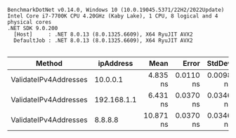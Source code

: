 ```

BenchmarkDotNet v0.14.0, Windows 10 (10.0.19045.5371/22H2/2022Update)
Intel Core i7-7700K CPU 4.20GHz (Kaby Lake), 1 CPU, 8 logical and 4 physical cores
.NET SDK 9.0.200
  [Host]     : .NET 8.0.13 (8.0.1325.6609), X64 RyuJIT AVX2
  DefaultJob : .NET 8.0.13 (8.0.1325.6609), X64 RyuJIT AVX2


```
| Method                | ipAddress   | Mean      | Error     | StdDev    | Allocated |
|---------------------- |------------ |----------:|----------:|----------:|----------:|
| ValidateIPv4Addresses | 10.0.0.1    |  4.835 ns | 0.0110 ns | 0.0098 ns |         - |
| ValidateIPv4Addresses | 192.168.1.1 |  6.431 ns | 0.0370 ns | 0.0346 ns |         - |
| ValidateIPv4Addresses | 8.8.8.8     | 10.871 ns | 0.0370 ns | 0.0346 ns |         - |
